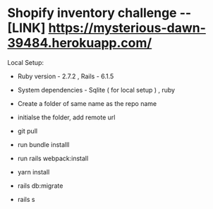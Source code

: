 # Shopify inventory challenge -- [LINK] https://mysterious-dawn-39484.herokuapp.com/

Local Setup:

* Ruby version - 2.7.2 , Rails - 6.1.5

* System dependencies - Sqlite ( for local setup ) , ruby 

* Create a folder of same name as the  repo name

* initialse the folder, add remote url

* git pull

* run bundle installl

* run rails webpack:install

* yarn install

* rails db:migrate

* rails s
